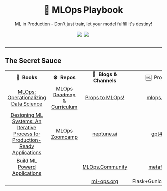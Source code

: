 <div align="center">
<h1>📑 MLOps Playbook</h1>
ML in Production - Don't just train, let your model fulfill it's destiny!
</div>
<br>
<div align="center">
<a target="_blank" href="https://github.com/v-sonawane/mlops-playbook"> <img src="https://img.shields.io/github/stars/v-sonawane/mlops-playbook.svg?style=social&label=Star"></a>&nbsp;
<a target="_blank" href="https://www.linkedin.com/in/vaishnavisonawane"><img src="https://img.shields.io/badge/style--5eba00.svg?label=LinkedIn&logo=linkedin&style=social"></a>&nbsp;
</div>
<br>
<hr>

## The Secret Sauce
<table class="table table-striped table-bordered table-vcenter">
    <tr>
        <td align="center"><b>📔&nbsp; Books</b></td>
        <td align="center"><b>⚙️&nbsp; Repos</b></td>
        <td align="center"><b>📰&nbsp; Blogs & Channels</b></td>
        <td align="center">🆒&nbsp; Projects</td>
    </tr>
    <tr>
        <td align="center"><a href="https://www.oreilly.com/library/view/ml-ops-operationalizing/9781492074663/">MLOps: Operationalizing Data Science</a></td>
        <td align="center"><a href="https://github.com/trojrobert/MLOps_roadmap_and_curriculum">MLOps Roadmap & Curriculum</a></td>
        <td align="center"><a href="https://all-things-machine-learning.gitbook.io/all-things-machine-learning/production-ml/props-to-mlops">Props to MLOps!</a></td>
        <td align="center"><a href="https://mlops.toys/">mlops.toys</a></td>
    </tr>
     <tr>
        <td align="center"><a href="https://www.goodreads.com/book/show/60715378-designing-machine-learning-systems?utm_medium=api&utm_source=author_widget">Designing ML Systems: An Iterative Process for Production-Ready Applications</a></td>
        <td align="center"><a href="https://github.com/DataTalksClub/mlops-zoomcamp">MLOps Zoomcamp</a></td>
        <td align="center"><a href="https://neptune.ai/blog/mlops">neptune.ai</a></td>
        <td align="center"><a href="https://github.com/nomic-ai/gpt4all">gpt4all</a></td>
    </tr>
    <tr>
        <td align="center"><a href="https://www.oreilly.com/library/view/building-machine-learning/9781492045106/">Build ML Powerd Applications</a></td>
        <td align="center"><a href=""></a></td>
        <td align="center"><a href="https://www.youtube.com/@MLOps">MLOps.Community</a></td>
        <td align="center"><a href="https://metaflow.org/">metaflow</a></ td>
    </tr>
        <tr>
        <td align="center"><a href=""></a></td>
        <td align="center"><a href=""></a></td>
        <td align="center"><a href="https://ml-ops.org/">ml-ops.org</a></td>
        <td align="center"><a href="https://github.com/ivanpanshin/flask_gunicorn_nginx_docker/tree/master"></a>Flask+Gunicorn+Nginx</td>
    </tr>
</table>

